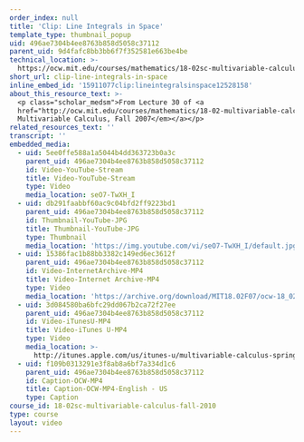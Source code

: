 ```yaml
---
order_index: null
title: 'Clip: Line Integrals in Space'
template_type: thumbnail_popup
uid: 496ae7304b4ee8763b858d5058c37112
parent_uid: 9d4fafc8bb3bb6f7f352581e663be4be
technical_location: >-
  https://ocw.mit.edu/courses/mathematics/18-02sc-multivariable-calculus-fall-2010/4.-triple-integrals-and-surface-integrals-in-3-space/part-c-line-integrals-and-stokes-theorem/session-88-line-integrals-in-space/clip-line-integrals-in-space
short_url: clip-line-integrals-in-space
inline_embed_id: '15911077clip:lineintegralsinspace12528158'
about_this_resource_text: >-
  <p class="scholar_medsm">From Lecture 30 of <a
  href="http://ocw.mit.edu/courses/mathematics/18-02-multivariable-calculus-fall-2007/video-lectures/"><em>18.02
  Multivariable Calculus, Fall 2007</em></a></p>
related_resources_text: ''
transcript: ''
embedded_media:
  - uid: 5ee0ffe588a1a5044b4dd363723b0a3c
    parent_uid: 496ae7304b4ee8763b858d5058c37112
    id: Video-YouTube-Stream
    title: Video-YouTube-Stream
    type: Video
    media_location: seO7-TwXH_I
  - uid: db291faabbf60ac9c04bfd2ff9223bd1
    parent_uid: 496ae7304b4ee8763b858d5058c37112
    id: Thumbnail-YouTube-JPG
    title: Thumbnail-YouTube-JPG
    type: Thumbnail
    media_location: 'https://img.youtube.com/vi/seO7-TwXH_I/default.jpg'
  - uid: 15386fac1b88bb3382c149ed6ec3612f
    parent_uid: 496ae7304b4ee8763b858d5058c37112
    id: Video-InternetArchive-MP4
    title: Video-Internet Archive-MP4
    type: Video
    media_location: 'https://archive.org/download/MIT18.02F07/ocw-18_02-f07-lec30_300k.mp4'
  - uid: 3d084580ba6bfc29dd067b2ca72f27ee
    parent_uid: 496ae7304b4ee8763b858d5058c37112
    id: Video-iTunesU-MP4
    title: Video-iTunes U-MP4
    type: Video
    media_location: >-
      http://itunes.apple.com/us/itunes-u/multivariable-calculus-spring/id354869122
  - uid: f109b0313291e3f8ab8a6bf7a334d1c6
    parent_uid: 496ae7304b4ee8763b858d5058c37112
    id: Caption-OCW-MP4
    title: Caption-OCW-MP4-English - US
    type: Caption
course_id: 18-02sc-multivariable-calculus-fall-2010
type: course
layout: video
---
```

